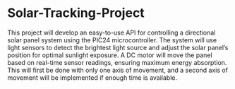 # Solar-Tracking-Project

This project will develop an easy-to-use API for controlling a directional solar panel system using the PIC24 microcontroller. The system will use light sensors to detect the brightest light source and adjust the solar panel’s position for optimal sunlight exposure. A DC motor will move the panel based on real-time sensor readings, ensuring maximum energy absorption. This will first be done with only one axis of movement, and a second axis of movement will be implemented if enough time is available. 
